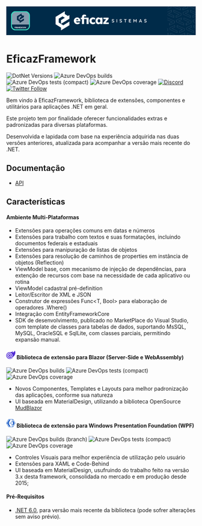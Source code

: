 # <p align="center"> ![EficazFramework](Assets/GitHub-HeaderReadme.png)

# EficazFramework

![DotNet Versions](https://img.shields.io/static/v1?label=dotnet&message=6.0%20%7C%207.0&color=blueviolet&style=flat-square&logo=dotnet)
![Azure DevOps builds](https://eficazshields.azurewebsites.net/azure-devops/build/eficazcs/EficazFramework/27?&logo=azurepipelines&logoColor=white&style=flat-square)
![Azure DevOps tests (compact)](https://eficazshields.azurewebsites.net/azure-devops/tests/eficazcs/EficazFramework/18?compact_message&logo=azuredevops&logoColor=white&style=flat-square)
![Azure DevOps coverage](https://eficazshields.azurewebsites.net/azure-devops/coverage/eficazcs/EficazFramework/18?logo=codecov&logoColor=white&style=flat-square)
[![Discord](https://eficazshields.azurewebsites.net/discord/846078359498653706?color=purple&logo=discord&logoColor=white&style=flat-square)](https://discord.gg/ePvZEGBgaf)
[![Twitter Follow](https://eficazshields.azurewebsites.net/twitter/follow/EficazCS?color=blue&label=twitter&logo=twitter&logoColor=white&style=flat-square)](https://twitter.com/EficazCS)

   Bem vindo à EficazFramework, biblioteca de extensões, componentes e utilitários para aplicações .NET em geral.
   
   Este projeto tem por finalidade oferecer funcionalidades extras e padronizadas para diversas plataformas.
   
   Desenvolvida e lapidada com base na experiência adquirida nas duas versões anteriores, atualizada para acompanhar a versão mais recente do .NET.

## Documentação
 - [API](Docs/Api/Index.md)
   
## Características

#### Ambiente Multi-Plataformas
   - Extensões para operações comuns em datas e números
   - Extensões para trabalho com textos e suas formatações, incluindo documentos federais e estaduais
   - Extensões para manipuração de listas de objetos
   - Extensões para resolução de caminhos de properties em instância de objetos (Reflection)
   - ViewModel base, com mecanismo de injeção de dependências, para extenção de recursos com base na necessidade de cada aplicativo ou rotina
   - ViewModel cadastral pré-definition
   - Leitor/Escritor de XML e JSON
   - Construtor de expressões Func<T, Bool> para elaboração de operadores .Where<T>()
   - Integração com EntityFrameworkCore
   - SDK de desenvolvimento, publicado no MarketPlace do Visual Studio, com template de classes para tabelas de dados, suportando MsSQL, MySQL, OracleSQL e SqlLite, com classes parciais, permitindo expansão manual.
      
#### <img src="./Assets/blazor.svg" width="24" height="24" style="fill:#512BD4" /> Biblioteca de extensão para Blazor (Server-Side e WebAssembly) 

![Azure DevOps builds](https://eficazshields.azurewebsites.net/azure-devops/build/eficazcs/EficazFramework/29?&logo=azurepipelines&logoColor=white&style=flat-square)
![Azure DevOps tests (compact)](https://eficazshields.azurewebsites.net/azure-devops/tests/eficazcs/EficazFramework/30?compact_message&logo=azuredevops&logoColor=white&style=flat-square)
![Azure DevOps coverage](https://eficazshields.azurewebsites.net/azure-devops/coverage/eficazcs/EficazFramework/30?logo=codecov&logoColor=white&style=flat-square)

   - Novos Componentes, Templates e Layouts para melhor padronização das aplicações, conforme sua natureza
   - UI baseada em MaterialDesign, utilizando a biblioteca OpenSource [MudBlazor](https://github.com/MudBlazor/MudBlazor)
   
#### <img src="./Assets/xaml.svg" width="24" height="24" style="fill:#512BD4" /> Biblioteca de extensão para Windows Presentation Foundation (WPF)

![Azure DevOps builds (branch)](https://eficazshields.azurewebsites.net/azure-devops/build/eficazcs/EficazFramework/26/master?label=tests&logo=azuredevops&logoColor=white&style=flat-square)
![Azure DevOps tests (compact)](https://eficazshields.azurewebsites.net/azure-devops/tests/eficazcs/EficazFramework/26?compact_message&logo=azuredevops&logoColor=white&style=flat-square)
![Azure DevOps coverage](https://eficazshields.azurewebsites.net/azure-devops/coverage/eficazcs/EficazFramework/26?logo=codecov&logoColor=white&style=flat-square)
   
   - Controles Visuais para melhor experiência de utilização pelo usuário
   - Extensões para XAML e Code-Behind
   - UI baseada em MaterialDesign, usufruindo do trabalho feito na versão 3.x desta framework, consolidada no mercado e em produção desde 2015;
   
#### Pré-Requisitos
   - [.NET 6.0](https://dotnet.microsoft.com/download/dotnet/6.0), para versão mais recente da biblioteca (pode sofrer alterações sem aviso prévio).
